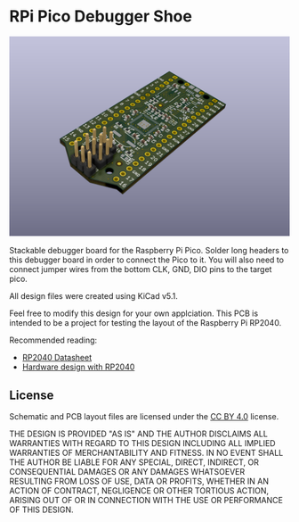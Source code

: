 # RPi Pico Debugger Shoe

![Rendered example of RPi Pico Debugger Shoe](https://raw.githubusercontent.com/ShawnHymel/rpi-pico-debugger-shoe/master/images/rpi-pico-debugger-shoe-3d.png)

Stackable debugger board for the Raspberry Pi Pico. Solder long headers to this debugger board in order to connect the Pico to it. You will also need to connect jumper wires from the bottom CLK, GND, DIO pins to the target pico.

All design files were created using KiCad v5.1.

Feel free to modify this design for your own applciation. This PCB is intended to be a project for testing the layout of the Raspberry Pi RP2040.

Recommended reading:
 * [RP2040 Datasheet](https://datasheets.raspberrypi.org/rp2040/rp2040-datasheet.pdf)
 * [Hardware design with RP2040](https://datasheets.raspberrypi.org/rp2040/hardware-design-with-rp2040.pdf)

## License

Schematic and PCB layout files are licensed under the [CC BY 4.0](https://creativecommons.org/licenses/by/2.0/) license.

THE DESIGN IS PROVIDED "AS IS" AND THE AUTHOR DISCLAIMS ALL WARRANTIES WITH REGARD TO THIS DESIGN INCLUDING ALL IMPLIED WARRANTIES OF MERCHANTABILITY AND FITNESS. IN NO EVENT SHALL THE AUTHOR BE LIABLE FOR ANY SPECIAL, DIRECT, INDIRECT, OR CONSEQUENTIAL DAMAGES OR ANY DAMAGES WHATSOEVER RESULTING FROM LOSS OF USE, DATA OR PROFITS, WHETHER IN AN ACTION OF CONTRACT, NEGLIGENCE OR OTHER TORTIOUS ACTION, ARISING OUT OF OR IN CONNECTION WITH THE USE OR PERFORMANCE OF THIS DESIGN.
